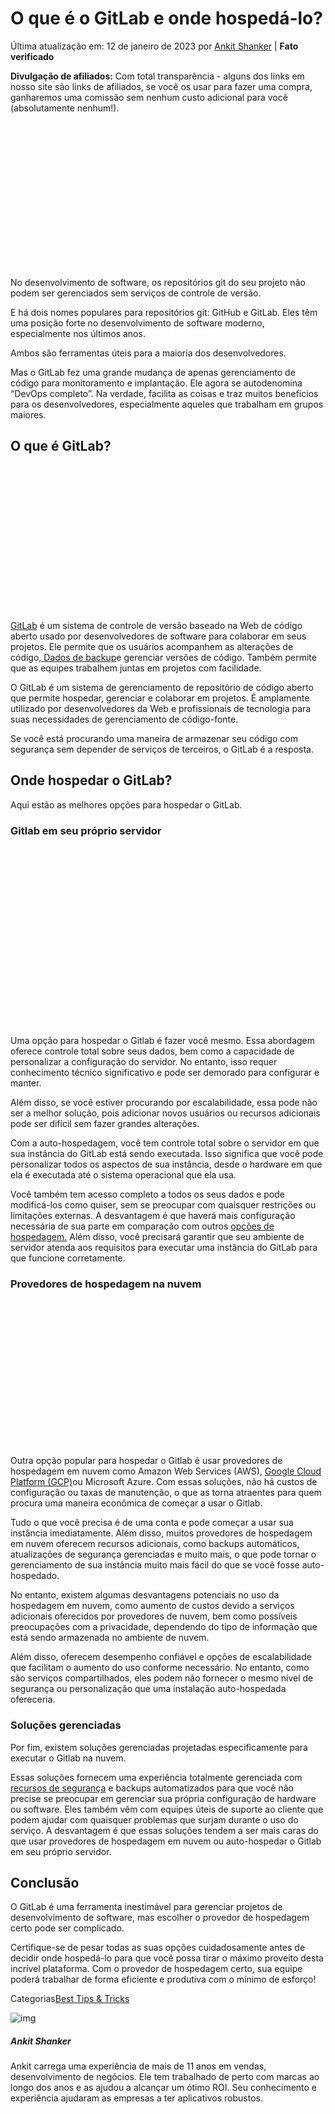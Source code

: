 # O que é o GitLab e onde hospedá-lo?

Última atualização em: 12 de janeiro de 2023 por [Ankit Shanker](https://www.digiexe.com/pt/author/ankit-shanker/) | **Fato verificado**

**Divulgação de afiliados:** Com total transparência - alguns dos links em nosso site são links de afiliados, se você os usar para fazer uma compra, ganharemos uma comissão sem nenhum custo adicional para você (absolutamente nenhum!).

![o que é gitlab](data:image/svg+xml,%3Csvg%20xmlns='http://www.w3.org/2000/svg'%20viewBox='0%200%201920%20892'%3E%3C/svg%3E)

No desenvolvimento de software, os repositórios git do seu projeto não podem ser gerenciados sem serviços de controle de versão.

E há dois nomes populares para repositórios git: GitHub e GitLab. Eles têm uma posição forte no desenvolvimento de software moderno, especialmente nos últimos anos.

Ambos são ferramentas úteis para a maioria dos desenvolvedores.

Mas o GitLab fez uma grande mudança de apenas gerenciamento de código para monitoramento e implantação. Ele agora se autodenomina “DevOps completo”. Na verdade, facilita as coisas e traz muitos benefícios para os desenvolvedores, especialmente aqueles que trabalham em grupos maiores.

## **O que é GitLab?**

![o que é gitlab](data:image/svg+xml,%3Csvg%20xmlns='http://www.w3.org/2000/svg'%20viewBox='0%200%201920%20892'%3E%3C/svg%3E)

[GitLab](https://about.gitlab.com/) é um sistema de controle de versão baseado na Web de código aberto usado por desenvolvedores de software para colaborar em seus projetos. Ele permite que os usuários acompanhem as alterações de código,[ Dados de backup](https://www.digiexe.com/pt/blog/why-you-should-use-cloud-backup-to-keep-your-data-safe/)e gerenciar versões de código. Também permite que as equipes trabalhem juntas em projetos com facilidade.

O GitLab é um sistema de gerenciamento de repositório de código aberto que permite hospedar, gerenciar e colaborar em projetos. É amplamente utilizado por desenvolvedores da Web e profissionais de tecnologia para suas necessidades de gerenciamento de código-fonte.

Se você está procurando uma maneira de armazenar seu código com segurança sem depender de serviços de terceiros, o GitLab é a resposta.

## **Onde hospedar o GitLab?**

Aqui estão as melhores opções para hospedar o GitLab.

### **Gitlab em seu próprio servidor**

![Hospedagem gitlab auto-hospedada](data:image/svg+xml,%3Csvg%20xmlns='http://www.w3.org/2000/svg'%20viewBox='0%200%201920%201092'%3E%3C/svg%3E)

Uma opção para hospedar o Gitlab é fazer você mesmo. Essa abordagem oferece controle total sobre seus dados, bem como a capacidade de personalizar a configuração do servidor. No entanto, isso requer conhecimento técnico significativo e pode ser demorado para configurar e manter.

Além disso, se você estiver procurando por escalabilidade, essa pode não ser a melhor solução, pois adicionar novos usuários ou recursos adicionais pode ser difícil sem fazer grandes alterações.

Com a auto-hospedagem, você tem controle total sobre o servidor em que sua instância do GitLab está sendo executada. Isso significa que você pode personalizar todos os aspectos de sua instância, desde o hardware em que ela é executada até o sistema operacional que ela usa.

Você também tem acesso completo a todos os seus dados e pode modificá-los como quiser, sem se preocupar com quaisquer restrições ou limitações externas. A desvantagem é que haverá mais configuração necessária de sua parte em comparação com outros [opções de hospedagem.](https://www.digiexe.com/pt/blog/what-is-ssd-hosting/) Além disso, você precisará garantir que seu ambiente de servidor atenda aos requisitos para executar uma instância do GitLab para que funcione corretamente.

### **Provedores de hospedagem na nuvem**

![Provedores de hospedagem em nuvem Gitlab](data:image/svg+xml,%3Csvg%20xmlns='http://www.w3.org/2000/svg'%20viewBox='0%200%201920%20892'%3E%3C/svg%3E)

Outra opção popular para hospedar o Gitlab é usar provedores de hospedagem em nuvem como Amazon Web Services (AWS), [Google Cloud Platform (GCP)](https://www.digiexe.com/pt/blog/best-cloud-vps-provider/)ou Microsoft Azure. Com essas soluções, não há custos de configuração ou taxas de manutenção, o que as torna atraentes para quem procura uma maneira econômica de começar a usar o Gitlab.

Tudo o que você precisa é de uma conta e pode começar a usar sua instância imediatamente. Além disso, muitos provedores de hospedagem em nuvem oferecem recursos adicionais, como backups automáticos, atualizações de segurança gerenciadas e muito mais, o que pode tornar o gerenciamento de sua instância muito mais fácil do que se você fosse auto-hospedado.

No entanto, existem algumas desvantagens potenciais no uso da hospedagem em nuvem, como aumento de custos devido a serviços adicionais oferecidos por provedores de nuvem, bem como possíveis preocupações com a privacidade, dependendo do tipo de informação que está sendo armazenada no ambiente de nuvem.

Além disso, oferecem desempenho confiável e opções de escalabilidade que facilitam o aumento do uso conforme necessário. No entanto, como são serviços compartilhados, eles podem não fornecer o mesmo nível de segurança ou personalização que uma instalação auto-hospedada ofereceria.

### **Soluções gerenciadas**

Por fim, existem soluções gerenciadas projetadas especificamente para executar o Gitlab na nuvem.

Essas soluções fornecem uma experiência totalmente gerenciada com [recursos de segurança](https://www.digiexe.com/pt/blog/cloudways-bot-protection/) e backups automatizados para que você não precise se preocupar em gerenciar sua própria configuração de hardware ou software. Eles também vêm com equipes úteis de suporte ao cliente que podem ajudar com quaisquer problemas que surjam durante o uso do serviço. A desvantagem é que essas soluções tendem a ser mais caras do que usar provedores de hospedagem em nuvem ou auto-hospedar o Gitlab em seu próprio servidor.

## Conclusão

O GitLab é uma ferramenta inestimável para gerenciar projetos de desenvolvimento de software, mas escolher o provedor de hospedagem certo pode ser complicado.

Certifique-se de pesar todas as suas opções cuidadosamente antes de decidir onde hospedá-lo para que você possa tirar o máximo proveito desta incrível plataforma. Com o provedor de hospedagem certo, sua equipe poderá trabalhar de forma eficiente e produtiva com o mínimo de esforço!

Categorias[Best Tips & Tricks](https://www.digiexe.com/pt/blog/category/best-tips-tricks/)

![img](https://www.digiexe.com/wp-content/uploads/2022/10/Ankit-Shanker-96x96.webp)

##### Ankit Shanker

Ankit carrega uma experiência de mais de 11 anos em vendas, desenvolvimento de negócios. Ele tem trabalhado de perto com marcas ao longo dos anos e as ajudou a alcançar um ótimo ROI. Seu conhecimento e experiência ajudaram as empresas a ter aplicativos robustos.
